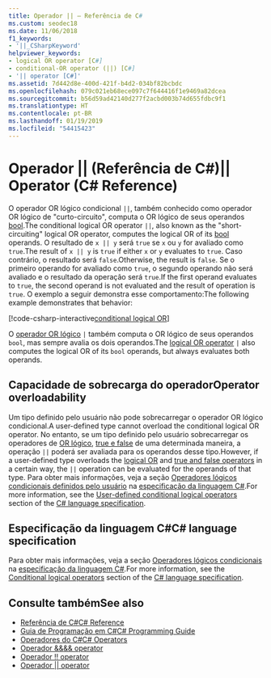 ```yaml
---
title: Operador || – Referência de C#
ms.custom: seodec18
ms.date: 11/06/2018
f1_keywords:
- '||_CSharpKeyword'
helpviewer_keywords:
- logical OR operator [C#]
- conditional-OR operator (||) [C#]
- '|| operator [C#]'
ms.assetid: 7d442d8e-400d-421f-b4d2-034bf82bcbdc
ms.openlocfilehash: 079c021eb68ece097c7f644416f1e9469a82dcea
ms.sourcegitcommit: b56d59ad42140d277f2acbd003b74d655fdbc9f1
ms.translationtype: HT
ms.contentlocale: pt-BR
ms.lasthandoff: 01/19/2019
ms.locfileid: "54415423"
---
```

# <a name="-operator-c-reference"></a><span data-ttu-id="824e6-102">Operador || (Referência de C#)</span><span class="sxs-lookup"><span data-stu-id="824e6-102">|| Operator (C# Reference)</span></span>

<span data-ttu-id="824e6-103">O operador OR lógico condicional `||`, também conhecido como operador OR lógico de "curto-circuito", computa o OR lógico de seus operandos [bool](../keywords/bool.md).</span><span class="sxs-lookup"><span data-stu-id="824e6-103">The conditional logical OR operator `||`, also known as the "short-circuiting" logical OR operator, computes the logical OR of its [bool](../keywords/bool.md) operands.</span></span> <span data-ttu-id="824e6-104">O resultado de `x || y` será `true` se `x` ou `y` for avaliado como `true`.</span><span class="sxs-lookup"><span data-stu-id="824e6-104">The result of `x || y` is `true` if either `x` or `y` evaluates to `true`.</span></span> <span data-ttu-id="824e6-105">Caso contrário, o resultado será `false`.</span><span class="sxs-lookup"><span data-stu-id="824e6-105">Otherwise, the result is `false`.</span></span> <span data-ttu-id="824e6-106">Se o primeiro operando for avaliado como `true`, o segundo operando não será avaliado e o resultado da operação será `true`.</span><span class="sxs-lookup"><span data-stu-id="824e6-106">If the first operand evaluates to `true`, the second operand is not evaluated and the result of operation is `true`.</span></span> <span data-ttu-id="824e6-107">O exemplo a seguir demonstra esse comportamento:</span><span class="sxs-lookup"><span data-stu-id="824e6-107">The following example demonstrates that behavior:</span></span>

[!code-csharp-interactive[conditional logical OR](~/samples/snippets/csharp/language-reference/operators/ConditionalLogicalOperatorsExamples.cs#Or)]

<span data-ttu-id="824e6-108">O [operador OR lógico](or-operator.md) `|` também computa o OR lógico de seus operandos `bool`, mas sempre avalia os dois operandos.</span><span class="sxs-lookup"><span data-stu-id="824e6-108">The [logical OR operator](or-operator.md) `|` also computes the logical OR of its `bool` operands, but always evaluates both operands.</span></span>

## <a name="operator-overloadability"></a><span data-ttu-id="824e6-109">Capacidade de sobrecarga do operador</span><span class="sxs-lookup"><span data-stu-id="824e6-109">Operator overloadability</span></span>

<span data-ttu-id="824e6-110">Um tipo definido pelo usuário não pode sobrecarregar o operador OR lógico condicional.</span><span class="sxs-lookup"><span data-stu-id="824e6-110">A user-defined type cannot overload the conditional logical OR operator.</span></span> <span data-ttu-id="824e6-111">No entanto, se um tipo definido pelo usuário sobrecarregar os operadores de [OR lógico](or-operator.md), [true e false](../keywords/true-false-operators.md) de uma determinada maneira, a operação `||` poderá ser avaliada para os operandos desse tipo.</span><span class="sxs-lookup"><span data-stu-id="824e6-111">However, if a user-defined type overloads the [logical OR](or-operator.md) and [true and false operators](../keywords/true-false-operators.md) in a certain way, the `||` operation can be evaluated for the operands of that type.</span></span> <span data-ttu-id="824e6-112">Para obter mais informações, veja a seção [Operadores lógicos condicionais definidos pelo usuário](~/_csharplang/spec/expressions.md#user-defined-conditional-logical-operators) na [especificação da linguagem C#](../language-specification/index.md).</span><span class="sxs-lookup"><span data-stu-id="824e6-112">For more information, see the [User-defined conditional logical operators](~/_csharplang/spec/expressions.md#user-defined-conditional-logical-operators) section of the [C# language specification](../language-specification/index.md).</span></span>

## <a name="c-language-specification"></a><span data-ttu-id="824e6-113">Especificação da linguagem C#</span><span class="sxs-lookup"><span data-stu-id="824e6-113">C# language specification</span></span>

<span data-ttu-id="824e6-114">Para obter mais informações, veja a seção [Operadores lógicos condicionais](~/_csharplang/spec/expressions.md#conditional-logical-operators) na [especificação da linguagem C#](../language-specification/index.md).</span><span class="sxs-lookup"><span data-stu-id="824e6-114">For more information, see the [Conditional logical operators](~/_csharplang/spec/expressions.md#conditional-logical-operators) section of the [C# language specification](../language-specification/index.md).</span></span>

## <a name="see-also"></a><span data-ttu-id="824e6-115">Consulte também</span><span class="sxs-lookup"><span data-stu-id="824e6-115">See also</span></span>

- [<span data-ttu-id="824e6-116">Referência de C#</span><span class="sxs-lookup"><span data-stu-id="824e6-116">C# Reference</span></span>](../index.md)
- [<span data-ttu-id="824e6-117">Guia de Programação em C#</span><span class="sxs-lookup"><span data-stu-id="824e6-117">C# Programming Guide</span></span>](../../programming-guide/index.md)
- [<span data-ttu-id="824e6-118">Operadores do C#</span><span class="sxs-lookup"><span data-stu-id="824e6-118">C# Operators</span></span>](index.md)
- [<span data-ttu-id="824e6-119">Operador &&</span><span class="sxs-lookup"><span data-stu-id="824e6-119">&& operator</span></span>](conditional-and-operator.md)
- [<span data-ttu-id="824e6-120">Operador \!</span><span class="sxs-lookup"><span data-stu-id="824e6-120">\! operator</span></span>](logical-negation-operator.md)
- [<span data-ttu-id="824e6-121">Operador |</span><span class="sxs-lookup"><span data-stu-id="824e6-121">| operator</span></span>](or-operator.md)

